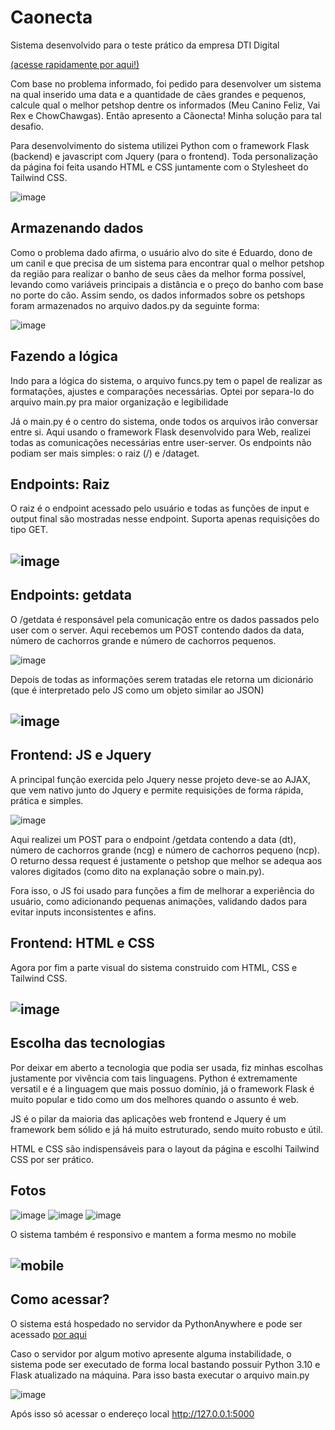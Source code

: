 # Caonecta
Sistema desenvolvido para o teste prático da empresa DTI Digital

<a href='http://leafyyyy.pythonanywhere.com/'>(acesse rapidamente por aqui!)</a>

Com base no problema informado, foi pedido para desenvolver um sistema na qual inserido uma data e a quantidade de cães grandes e pequenos, calcule qual o melhor petshop dentre os informados (Meu Canino Feliz, Vai Rex e ChowChawgas). Então apresento a Cãonecta! Minha solução para tal desafio.

Para desenvolvimento do sistema utilizei Python com o framework Flask (backend) e javascript com Jquery (para o frontend). Toda personalização da página foi feita usando HTML e CSS juntamente com o Stylesheet do Tailwind CSS.


![image](https://github.com/Ieafyy/Caonecta/assets/70926962/fcffbfeb-e288-4912-90fe-41abf8324cab)

<h2>Armazenando dados</h2>

Como o problema dado afirma, o usuário alvo do site é Eduardo, dono de um canil e que precisa de um sistema para encontrar qual o melhor petshop da região para realizar o banho de seus cães da melhor forma possível, levando como variáveis principais a distância e o preço do banho com base no porte do cão. Assim sendo, os dados informados sobre os petshops foram armazenados no arquivo dados.py da seguinte forma: 

![image](https://github.com/Ieafyy/Caonecta/assets/70926962/38e0c1f3-1fa4-4e2b-b17d-28b5372b7a03)

<h2>Fazendo a lógica</h2>

Indo para a lógica do sistema, o arquivo funcs.py tem o papel de realizar as formatações, ajustes e comparações necessárias. Optei por separa-lo do arquivo main.py pra maior organização e legibilidade

Já o main.py é o centro do sistema, onde todos os arquivos irão conversar entre si. Aqui usando o framework Flask desenvolvido para Web, realizei todas as comunicações necessárias entre user-server. Os endpoints não podiam ser mais simples: o raiz (/) e /dataget. 

<h2>Endpoints: Raiz</h2>

O raiz é o endpoint acessado pelo usuário e todas as funções de input e output final são mostradas nesse endpoint. Suporta apenas requisições do tipo GET.

![image](https://github.com/Ieafyy/Caonecta/assets/70926962/ca1724b3-00e2-4764-8865-97c6ad539d2d)
----------------------------------------------------

<h2>Endpoints: getdata</h2>

O /getdata é responsável pela comunicação entre os dados passados pelo user com o server. Aqui recebemos um POST contendo dados da data, número de cachorros grande e número de cachorros pequenos.

![image](https://github.com/Ieafyy/Caonecta/assets/70926962/d6a9711f-914c-43b1-95c4-d67ea2673f45)

Depois de todas as informações serem tratadas ele retorna um dicionário (que é interpretado pelo JS como um objeto similar ao JSON)

![image](https://github.com/Ieafyy/Caonecta/assets/70926962/09289c42-3b01-46bb-8715-bdaba41ccf72)
--------------------------------------------------

<h2>Frontend: JS e Jquery</h2>

A principal função exercida pelo Jquery nesse projeto deve-se ao AJAX, que vem nativo junto do Jquery e permite requisições de forma rápida, prática e simples. 

![image](https://github.com/Ieafyy/Caonecta/assets/70926962/e6eeb7e1-ee08-4b1d-8c93-8a91482d3b45)

Aqui realizei um POST para o endpoint /getdata contendo a data (dt), número de cachorros grande (ncg) e número de cachorros pequeno (ncp). O returno dessa request é justamente o petshop que melhor se adequa aos valores digitados (como dito na explanação sobre o main.py).

Fora isso, o JS foi usado para funções a fim de melhorar a experiência do usuário, como adicionando pequenas animações, validando dados para evitar inputs inconsistentes e afins.


<h2>Frontend: HTML e CSS</h2>

Agora por fim a parte visual do sistema construido com HTML, CSS e Tailwind CSS.

![image](https://github.com/Ieafyy/Caonecta/assets/70926962/a014a192-144e-40f4-b9a4-9fee6ff34a26)
-----------------------------------------------------------

<h2>Escolha das tecnologias</h2>

Por deixar em aberto a tecnologia que podia ser usada, fiz minhas escolhas justamente por vivência com tais linguagens. Python é extremamente versatil e é a linguagem que mais possuo domínio, já o framework Flask é muito popular e tido como um dos melhores quando o assunto é web.

JS é o pilar da maioria das aplicações web frontend e Jquery é um framework bem sólido e já há muito estruturado, sendo muito robusto e útil.

HTML e CSS são indispensáveis para o layout da página e escolhi Tailwind CSS por ser prático.

<h2>Fotos</h2>

![image](https://github.com/Ieafyy/Caonecta/assets/70926962/979adc86-973d-412d-bf42-2dcc4d03ea44)
![image](https://github.com/Ieafyy/Caonecta/assets/70926962/b7de115b-44c7-4421-b608-349c418044f1)
![image](https://github.com/Ieafyy/Caonecta/assets/70926962/8fae451d-9b75-40cc-9f10-0b2090a6ff81)

O sistema também é responsivo e mantem a forma mesmo no mobile

![mobile](https://github.com/Ieafyy/Caonecta/assets/70926962/73771959-fd7a-4dad-b235-bf5cf73db6fe)
-------------------------------------------------------------

<h2>Como acessar?</h2>

O sistema está hospedado no servidor da PythonAnywhere e pode ser acessado <a href='http://leafyyyy.pythonanywhere.com/'>por aqui</a>

Caso o servidor por algum motivo apresente alguma instabilidade, o sistema pode ser executado de forma local bastando possuir Python 3.10 e Flask atualizado na máquina. Para isso basta executar o arquivo main.py

![image](https://github.com/Ieafyy/Caonecta/assets/70926962/381f501c-00ea-4138-88d0-dfa3666d33dc)

Após isso só acessar o endereço local http://127.0.0.1:5000 



